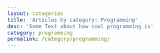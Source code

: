 ```yaml
---
layout: categories
title: 'Articles by category: Programming'
desc: 'Some Text about how cool programming is'
category: programming
permalink: /category/programming/
---
```


